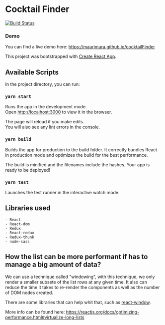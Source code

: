 # Cocktail Finder
[![Build Status](https://img.shields.io/endpoint.svg?url=https%3A%2F%2Factions-badge.atrox.dev%2FMaurimura7%2FcocktailFinder%2Fbadge%3Fref%3Dmaster&style=flat)](https://actions-badge.atrox.dev/Maurimura7/cocktailFinder/goto?ref=master)
### Demo
You can find a live demo here: https://maurimura.github.io/cocktailFinder

This project was bootstrapped with [Create React App](https://github.com/facebook/create-react-app).

## Available Scripts

In the project directory, you can run:

### `yarn start`

Runs the app in the development mode.<br>
Open [http://localhost:3000](http://localhost:3000) to view it in the browser.

The page will reload if you make edits.<br>
You will also see any lint errors in the console.

### `yarn build`

Builds the app for production to the build folder.
It correctly bundles React in production mode and optimizes the build for the best performance.

The build is minified and the filenames include the hashes.
Your app is ready to be deployed!

### `yarn test`

Launches the test runner in the interactive watch mode.


## Libraries used

    - React
    - React-dom
    - Redux
    - React-redux
    - Redux-thunk
    - node-sass

## How the list can be more performant if has to manage a big amount of data?

We can use a technique called "windowing", with this technique, we only render a smaller subsete of the list rows at any given time. It also can reduce the time it takes to re-render the components as well as the number of DOM nodes created.

There are some libraries that can help whit that, such as [react-window](https://react-window.now.sh/).

More info can be found here: https://reactjs.org/docs/optimizing-performance.html#virtualize-long-lists